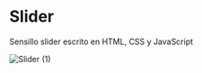 # Slider

Sensillo slider escrito en HTML, CSS y JavaScript

![Slider (1)](https://github.com/MyroslavaF/Slider/assets/102312295/60f52d58-654b-4a55-86fb-54e667bb1953)
